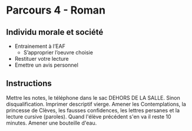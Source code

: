 # Parcours 4 - Roman
## Individu morale et société

* Entrainement à l’EAF
	* S’approprier l’oeuvre choisie
* Restituer votre lecture
* Emettre un avis personnel

## Instructions 

Mettre les notes, le téléphone dans le sac DEHORS DE LA SALLE. Sinon disqualification. Imprimer descriptif vierge. Amener les Contemplations, la princesse de Clèves, les fausses confidences, les lettres persanes et la lecture cursive (paroles). Quand l'élève précédent s'en va il reste 10 minutes. Amener une bouteille d'eau. 
<!--stackedit_data:
eyJoaXN0b3J5IjpbMTQ2MTg5Njg1MywtODgwMjg3MTU4XX0=
-->